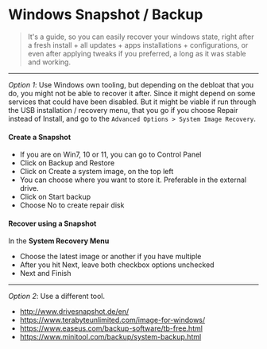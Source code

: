# Windows Snapshot / Backup

> It's a guide, so you can easily recover your windows state, right after a fresh install + all updates + apps installations + configurations, or even after applying tweaks if you preferred, a long as it was stable and working.

---

*Option 1*: Use Windows own tooling, but depending on the debloat that you do, you might not be able to recover it after. Since it might depend on some services that could have been disabled. But it might be viable if run through the USB installation / recovery menu, that you go if you choose Repair instead of Install, and go to the `Advanced Options > System Image Recovery`.

#### Create a Snapshot

- If you are on Win7, 10 or 11, you can go to Control Panel
- Click on Backup and Restore
- Click on Create a system image, on the top left
- You can choose where you want to store it. Preferable in the external drive.
- Click on Start backup
- Choose No to create repair disk

#### Recover using a Snapshot

In the **System Recovery Menu**

- Choose the latest image or another if you have multiple
- After you hit Next, leave both checkbox options unchecked
- Next and Finish

---

*Option 2*: Use a different tool.

- <http://www.drivesnapshot.de/en/>
- <https://www.terabyteunlimited.com/image-for-windows/>
- <https://www.easeus.com/backup-software/tb-free.html>
- <https://www.minitool.com/backup/system-backup.html>
